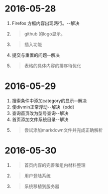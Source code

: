 
# 2016-05-28
1. Firefox 方框内容出现两行。--解决
2. >github 的logo显示。
3. >插入功能
4. 提交与重置的问题--解决
5. >表格的具体内容的排序待优化

# 2016-05-29
1. 搜索条件中添加category的显示--解决
2. 使divmin正常浮动--解决（odd）
3. 查询首页改为型号查询--解决
4. 首页添加文件系统目录--解决
5. >尝试添加markdown文件并完成正确解析

# 2016-05-30

1. >首页内容的完善和组内材料整理
2. >用户登陆系统
3. >系统移植到服务器
